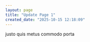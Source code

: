 ```yaml
---
layout: page
title: "Update Page 1"
created_date: "2025-10-15 12:18:09"
---
```


justo quis metus commodo porta 
